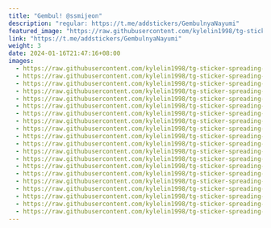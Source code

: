 ```yaml
---
title: "Gembul! @ssmijeon"
description: "regular: https://t.me/addstickers/GembulnyaNayumi"
featured_image: "https://raw.githubusercontent.com/kylelin1998/tg-sticker-spreading-worldwide-images/main/img/0198347f-8120-4aa6-bf7f-47f551e9fc54.jpg"
link: "https://t.me/addstickers/GembulnyaNayumi"
weight: 3
date: 2024-01-16T21:47:16+08:00
images:
  - https://raw.githubusercontent.com/kylelin1998/tg-sticker-spreading-worldwide-images/main/img/0198347f-8120-4aa6-bf7f-47f551e9fc54.jpg
  - https://raw.githubusercontent.com/kylelin1998/tg-sticker-spreading-worldwide-images/main/img/a4144960-5a72-4d53-8ff2-d223891e4475.jpg
  - https://raw.githubusercontent.com/kylelin1998/tg-sticker-spreading-worldwide-images/main/img/1fedfa57-b157-48c4-a56e-f1f372f6f7ec.jpg
  - https://raw.githubusercontent.com/kylelin1998/tg-sticker-spreading-worldwide-images/main/img/113ba3a0-a587-4e6a-bca3-a0568cf94030.jpg
  - https://raw.githubusercontent.com/kylelin1998/tg-sticker-spreading-worldwide-images/main/img/f6d0ec05-685e-41b7-8156-f5fe24ed7f2c.jpg
  - https://raw.githubusercontent.com/kylelin1998/tg-sticker-spreading-worldwide-images/main/img/fdddae23-2cf2-47d5-997c-8bb1b40c8648.jpg
  - https://raw.githubusercontent.com/kylelin1998/tg-sticker-spreading-worldwide-images/main/img/cfbf3e1f-a0ac-4d91-b7ec-3dd59dcea638.jpg
  - https://raw.githubusercontent.com/kylelin1998/tg-sticker-spreading-worldwide-images/main/img/babb22ae-ca19-4269-8250-7b7138ca6a7c.jpg
  - https://raw.githubusercontent.com/kylelin1998/tg-sticker-spreading-worldwide-images/main/img/f3cfdc44-460b-4393-aacb-fa705832f0a9.jpg
  - https://raw.githubusercontent.com/kylelin1998/tg-sticker-spreading-worldwide-images/main/img/f8c02405-fcbd-41e0-9577-bf1f9f627c88.jpg
  - https://raw.githubusercontent.com/kylelin1998/tg-sticker-spreading-worldwide-images/main/img/59294a11-aebe-4a21-9ace-02a3b7984b82.jpg
  - https://raw.githubusercontent.com/kylelin1998/tg-sticker-spreading-worldwide-images/main/img/00746b1c-aa73-46ba-b3c6-28ae595fbfd6.jpg
  - https://raw.githubusercontent.com/kylelin1998/tg-sticker-spreading-worldwide-images/main/img/fa548c25-0257-4c88-bc67-1cccd8bfb4bb.jpg
  - https://raw.githubusercontent.com/kylelin1998/tg-sticker-spreading-worldwide-images/main/img/0827f179-7a37-4fdb-a3ef-f4796ba4f486.jpg
  - https://raw.githubusercontent.com/kylelin1998/tg-sticker-spreading-worldwide-images/main/img/5e35712e-d681-4220-9614-233e7b40030b.jpg
  - https://raw.githubusercontent.com/kylelin1998/tg-sticker-spreading-worldwide-images/main/img/86dbdbb4-6106-4c33-986a-bc4bb070901a.jpg
  - https://raw.githubusercontent.com/kylelin1998/tg-sticker-spreading-worldwide-images/main/img/98650199-74ed-4199-8d28-385c7140b325.jpg
  - https://raw.githubusercontent.com/kylelin1998/tg-sticker-spreading-worldwide-images/main/img/f965e4f6-3644-4f57-ab99-af00223a9eef.jpg
  - https://raw.githubusercontent.com/kylelin1998/tg-sticker-spreading-worldwide-images/main/img/2a4ed839-2a86-4f35-83a4-13fbe7679c89.jpg
  - https://raw.githubusercontent.com/kylelin1998/tg-sticker-spreading-worldwide-images/main/img/c50a2d1f-6f3c-431f-aaa3-5bf87c4c1ed0.jpg
---
```

